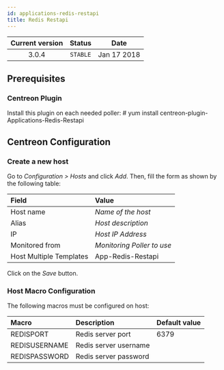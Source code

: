 ```yaml
---
id: applications-redis-restapi
title: Redis Restapi
---
```


| Current version | Status | Date |
| :-: | :-: | :-: |
| 3.0.4 | `STABLE` | Jan 17 2018 |

## Prerequisites

### Centreon Plugin

Install this plugin on each needed poller: \# yum install
centreon-plugin-Applications-Redis-Restapi

## Centreon Configuration

### Create a new host

Go to *Configuration \> Hosts* and click *Add*. Then, fill the form as shown by
the following table:

| Field                   | Value                      |
| :---------------------- | :------------------------- |
| Host name               | *Name of the host*         |
| Alias                   | *Host description*         |
| IP                      | *Host IP Address*          |
| Monitored from          | *Monitoring Poller to use* |
| Host Multiple Templates | App-Redis-Restapi          |

Click on the *Save* button.

### Host Macro Configuration

The following macros must be configured on host:

| Macro         | Description           | Default value |
| :------------ | :-------------------- | :------------ |
| REDISPORT     | Redis server port     | 6379          |
| REDISUSERNAME | Redis server username |               |
| REDISPASSWORD | Redis server password |               |

